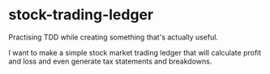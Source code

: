 # stock-trading-ledger

Practising TDD while creating something that's actually useful.

I want to make a simple stock market trading ledger that will calculate profit
and loss and even generate tax statements and breakdowns.
